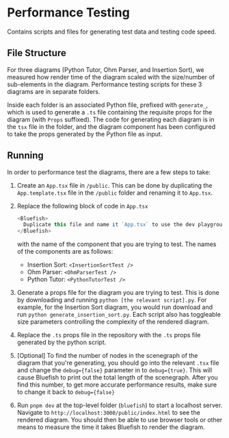 # Performance Testing

Contains scripts and files for generating test data and testing code speed.

## File Structure

For three diagrams (Python Tutor, Ohm Parser, and Insertion Sort), we measured how render time of the diagram scaled with the size/number of sub-elements in the diagram. Performance testing scripts for these 3 diagrams are in separate folders.

Inside each folder is an associated Python file, prefixed with `generate_`, which is used to generate a `.ts` file containing the requisite props for the diagram (with `Props` suffixed). The code for generating each diagram is in the `tsx` file in the folder, and the diagram component has been configured to take the props generated by the Python file as input.

## Running

In order to performance test the diagrams, there are a few steps to take:

1. Create an `App.tsx` file in `/public`. This can be done by duplicating the `App.template.tsx` file in the `/public` folder and renaming it to `App.tsx`.

2. Replace the following block of code in `App.tsx`

   ```js
   <Bluefish>
     Duplicate this file and name it `App.tsx` to use the dev playground!
   </Bluefish>
   ```

   with the name of the component that you are trying to test. The names of the components are as follows:

   - Insertion Sort: `<InsertionSortTest />`
   - Ohm Parser: `<OhmParserTest />`
   - Python Tutor: `<PythonTutorTest />`

3. Generate a props file for the diagram you are trying to test. This is done by downloading and running `python [the relevant script].py`. For example, for the Insertion Sort diagram, you would run download and run `python generate_insertion_sort.py`. Each script also has toggleable size parameters controlling the complexity of the rendered diagram.

4. Replace the `.ts` props file in the repository with the `.ts` props file generated by the python script.

5. [Optional] To find the number of nodes in the scenegraph of the diagram that you're generating, you should go into the relevant `.tsx` file and change the `debug={false}` parameter in to `debug={true}`. This will cause Bluefish to print out the total length of the scenegraph. After you find this number, to get more accurate performance results, make sure to change it back to `debug={false}`

6. Run `pnpm dev` at the top-level folder (`bluefish`) to start a localhost server. Navigate to `http://localhost:3000/public/index.html` to see the rendered diagram. You should then be able to use browser tools or other means to measure the time it takes Bluefish to render the diagram.

